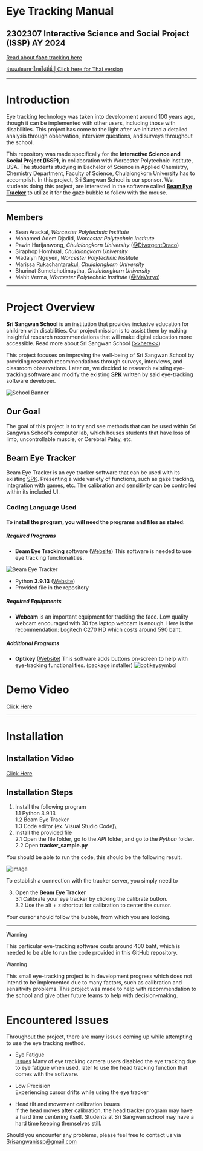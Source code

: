 # Eye Tracking Manual

## 2302307 Interactive Science and Social Project (ISSP) AY 2024

[Read about **face** tracking here](https://github.com/DivergentDraco/School-head-tracking-project)

[อ่านฉบับภาษาไทยได้ที่นี่ | Click here for Thai version](MANUAL_TH.md)

---

# Introduction

Eye tracking technology was taken into development around 100 years ago, though it can be implemented with other users, including those with disabilities. This project has come to the light after we initiated a detailed analysis through observation, interview questions, and surveys throughout the school.

This repository was made specifically for the **Interactive Science and Social Project 
 (ISSP)**, in collaboration with Worcester Polytechnic Institute, USA. The students studying in Bachelor of Science in Applied Chemistry, Chemistry Department, Faculty of Science, Chulalongkorn University has to accomplish. In this project, Sri Sangwan School is our sponsor. We, students doing this project, are interested in the software called [**Beam Eye Tracker**](https://beam.eyeware.tech/) to utilize it for the gaze bubble to follow with the mouse. 

---

## Members
 * Sean Arackal, *Worcester Polytechnic Institute*
 * Mohamed Adem Djadid, *Worcester Polytechnic Institute*
 * Pawin Harijanwong, *Chulalongkorn University* ([@DivergentDraco](https://github.com/DivergentDraco))
 * Siraphop Homhual, *Chulalongkorn University*
 * Madalyn Nguyen, *Worcester Polytechnic Institute*
 * Marissa Rukachantarakul, *Chulalongkorn University*
 * Bhurinat Sumetchotimaytha, *Chulalongkorn University*
 * Mahit Verma, *Worcester Polytechnic Institute* ([@MaVeryo](https://github.com/MaVeryo))

---

# Project Overview

**Sri Sangwan School** is an institution that provides inclusive education for children with disabilities. Our project mission is to assist them by making insightful research recommendations that will make digital education more accessible. Read more about Sri Sangwan School ([>>here<<](http://www.swn.ac.th/mainpage))

This project focuses on improving the well-being of Sri Sangwan School by providing research recommendations through surveys, interviews, and classroom observations. Later on, we decided to research existing eye-tracking software and modify the existing [**SPK**](https://beam.eyeware.tech/developers/) written by said eye-tracking software developer.

![School Banner](https://github.com/user-attachments/assets/9b123cf6-f919-4abe-b54b-365a5b79b447)

## Our Goal
The goal of this project is to try and see methods that can be used within Sri Sangwan School's computer lab, which houses students that have loss of limb, uncontrollable muscle, or Cerebral Palsy, etc.

## Beam Eye Tracker
Beam Eye Tracker is an eye tracker software that can be used with its existing [SPK](https://beam.eyeware.tech/developers/). Presenting a wide variety of functions, such as gaze tracking, integration with games, etc. The calibration and sensitivity can be controlled within its included UI.

### Coding Language Used
#### To install the program, you will need the programs and files as stated:
##### Required Programs
 - **Beam Eye Tracking** software ([Website](https://beam.eyeware.tech/)) This software is needed to use eye tracking functionalities.
 
 ![Beam Eye Tracker](https://github.com/user-attachments/assets/cd8a1c21-beb4-472f-bc81-7047cefdc76d)
 - Python **3.9.13** ([Website](https://www.python.org/downloads/release/python-3913/))
 - Provided file in the repository

##### Required Equipments
 - **Webcam** is an important equipment for tracking the face. Low quality webcam encouraged with 30 fps laptop webcam is enough.
   Here is the recommendation: Logitech C270 HD which costs around 590 baht.

##### Additional Programs
 - **Optikey** ([Website](https://www.optikey.org/)) This software adds buttons on-screen to help with eye-tracking functionalities. 
(package installer)
![optikeysymbol](https://github.com/user-attachments/assets/2d168696-d3a4-4e59-907e-d575fde42812)

# Demo Video
[Click Here]()

---

# Installation

## Installation Video
[Click Here]() 

## Installation Steps
1. Install the following program\
 1.1 Python 3.9.13\
 1.2 Beam Eye Tracker\
 1.3 Code editor (ex. Visual Studio Code)\
2. Install the provided file\
 2.1 Open the file folder, go to the *API* folder, and go to the *Python* folder.\
 2.2 Open **tracker_sample.py**

You should be able to run the code, this should be the following result.

![image](https://github.com/user-attachments/assets/0667cfd6-1fb1-45ea-a366-a7048ac6d0d9)

To establish a connection with the tracker server, you simply need to 

3. Open the **Beam Eye Tracker**\
 3.1 Calibrate your eye tracker by clicking the calibrate button.\
 3.2 Use the alt + z shortcut for calibration to center the cursor.

Your cursor should follow the bubble, from which you are looking.

---

> [!WARNING]
> This particular eye-tracking software costs around 400 baht, which is needed to be able to run the code provided in this GitHub repository.

> [!WARNING]
> This small eye-tracking project is in development progress which does not intend to be implemented due to many factors, such as calibration and sensitivity problems. This project was made to help with recommendation to the school and give other future teams to help with decision-making.



# Encountered Issues
Throughout the project, there are many issues coming up while attempting to use the eye tracking method.

- Eye Fatigue\
 [Issues](https://www.reddit.com/r/MicrosoftFlightSim/comments/1ew95qh/does_anybody_actually_use_eye_tracking/)
Many of eye tracking camera users disabled the eye tracking due to eye fatigue when used, later to use the head tracking function that comes with the software.

- Low Precision\
Experiencing cursor drifts while using the eye tracker

- Head tilt and movement calibration issues\
If the head moves after calibration, the head tracker program may have a hard time centering itself. Students at Sri Sangwan school may have a hard time keeping themselves still.

Should you encounter any problems, please feel free to contact us via Srisangwanissp@gmail.com
